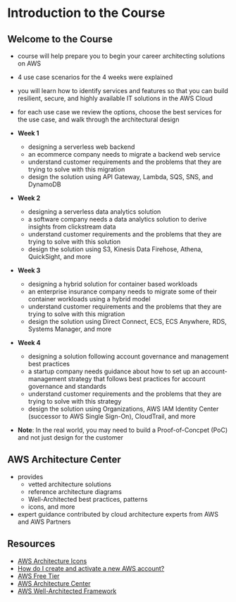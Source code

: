 # Introduction to the Course

## Welcome to the Course
- course will help prepare you to begin your career architecting solutions on AWS
- 4 use case scenarios for the 4 weeks were explained
- you will learn how to identify services and features so that you can build resilient, secure, and highly available IT solutions in the AWS Cloud
- for each use case we review the options, choose the best services for the use case, and walk through the architectural design

- __Week 1__
    - designing a serverless web backend 
    - an ecommerce company needs to migrate a backend web service
    - understand customer requirements and the problems that they are trying to solve with this migration
    - design the solution using API Gateway, Lambda, SQS, SNS, and DynamoDB
- __Week 2__
    - designing a serverless data analytics solution
    - a software company needs a data analytics solution to derive insights from clickstream data
    - understand customer requirements and the problems that they are trying to solve with this solution
    - design the solution using S3, Kinesis Data Firehose, Athena, QuickSight, and more
- __Week 3__
    - designing a hybrid solution for container based workloads
    - an enterprise insurance company needs to migrate some of their container workloads using a hybrid model
    - understand customer requirements and the problems that they are trying to solve with this migration
    - design the solution using Direct Connect, ECS, ECS Anywhere, RDS, Systems Manager, and more
- __Week 4__
    - designing a solution following account governance and management best practices
    - a startup company needs guidance about how to set up an account-management strategy that follows best practices for account governance and standards
    - understand customer requirements and the problems that they are trying to solve with this strategy
    - design the solution using Organizations, AWS IAM Identity Center (successor to AWS Single Sign-On), CloudTrail, and more
- __Note__: In the real world, you may need to build a Proof-of-Concpet (PoC) and not just design for the customer

## AWS Architecture Center
- provides
    - vetted architecture solutions
    - reference architecture diagrams
    - Well-Architected best practices, patterns
    - icons, and more
- expert guidance contributed by cloud architecture experts from AWS and AWS Partners

## Resources
- [AWS Architecture Icons](https://aws.amazon.com/architecture/icons/)
- [How do I create and activate a new AWS account?](https://repost.aws/knowledge-center/create-and-activate-aws-account)
- [AWS Free Tier](https://aws.amazon.com/free/)
- [AWS Architecture Center](https://aws.amazon.com/architecture/)
- [AWS Well-Architected Framework](https://docs.aws.amazon.com/wellarchitected/latest/framework/welcome.html)